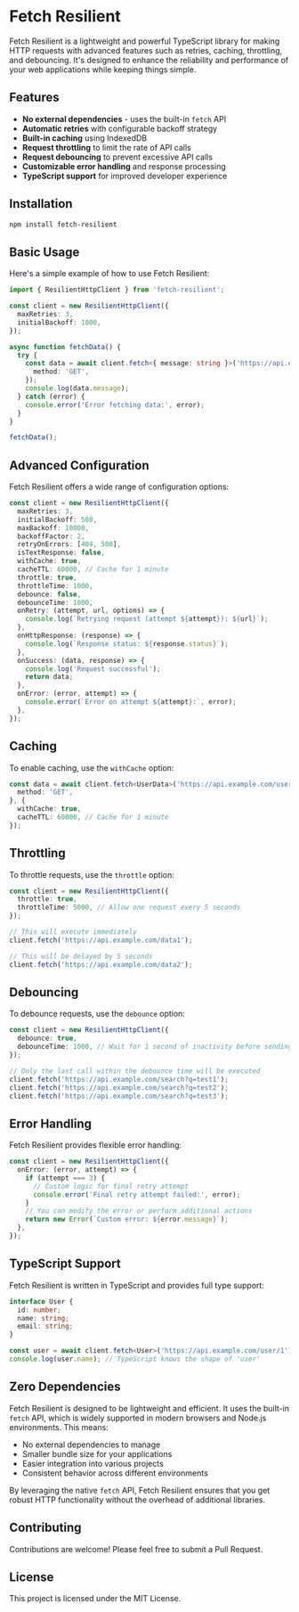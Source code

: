 # Fetch Resilient

Fetch Resilient is a lightweight and powerful TypeScript library for making HTTP requests with advanced features such as retries, caching, throttling, and debouncing. It's designed to enhance the reliability and performance of your web applications while keeping things simple.

## Features

- **No external dependencies** - uses the built-in `fetch` API
- **Automatic retries** with configurable backoff strategy
- **Built-in caching** using IndexedDB
- **Request throttling** to limit the rate of API calls
- **Request debouncing** to prevent excessive API calls
- **Customizable error handling** and response processing
- **TypeScript support** for improved developer experience

## Installation

```bash
npm install fetch-resilient
```

## Basic Usage

Here's a simple example of how to use Fetch Resilient:

```typescript
import { ResilientHttpClient } from 'fetch-resilient';

const client = new ResilientHttpClient({
  maxRetries: 3,
  initialBackoff: 1000,
});

async function fetchData() {
  try {
    const data = await client.fetch<{ message: string }>('https://api.example.com/data', {
      method: 'GET',
    });
    console.log(data.message);
  } catch (error) {
    console.error('Error fetching data:', error);
  }
}

fetchData();
```

## Advanced Configuration

Fetch Resilient offers a wide range of configuration options:

```typescript
const client = new ResilientHttpClient({
  maxRetries: 3,
  initialBackoff: 500,
  maxBackoff: 10000,
  backoffFactor: 2,
  retryOnErrors: [404, 500],
  isTextResponse: false,
  withCache: true,
  cacheTTL: 60000, // Cache for 1 minute
  throttle: true,
  throttleTime: 1000,
  debounce: false,
  debounceTime: 1000,
  onRetry: (attempt, url, options) => {
    console.log(`Retrying request (attempt ${attempt}): ${url}`);
  },
  onHttpResponse: (response) => {
    console.log(`Response status: ${response.status}`);
  },
  onSuccess: (data, response) => {
    console.log('Request successful');
    return data;
  },
  onError: (error, attempt) => {
    console.error(`Error on attempt ${attempt}:`, error);
  },
});
```

## Caching

To enable caching, use the `withCache` option:

```typescript
const data = await client.fetch<UserData>('https://api.example.com/user/1', {
  method: 'GET',
}, {
  withCache: true,
  cacheTTL: 60000, // Cache for 1 minute
});
```

## Throttling

To throttle requests, use the `throttle` option:

```typescript
const client = new ResilientHttpClient({
  throttle: true,
  throttleTime: 5000, // Allow one request every 5 seconds
});

// This will execute immediately
client.fetch('https://api.example.com/data1');

// This will be delayed by 5 seconds
client.fetch('https://api.example.com/data2');
```

## Debouncing

To debounce requests, use the `debounce` option:

```typescript
const client = new ResilientHttpClient({
  debounce: true,
  debounceTime: 1000, // Wait for 1 second of inactivity before sending the request
});

// Only the last call within the debounce time will be executed
client.fetch('https://api.example.com/search?q=test1');
client.fetch('https://api.example.com/search?q=test2');
client.fetch('https://api.example.com/search?q=test3');
```

## Error Handling

Fetch Resilient provides flexible error handling:

```typescript
const client = new ResilientHttpClient({
  onError: (error, attempt) => {
    if (attempt === 3) {
      // Custom logic for final retry attempt
      console.error('Final retry attempt failed:', error);
    }
    // You can modify the error or perform additional actions
    return new Error(`Custom error: ${error.message}`);
  },
});
```

## TypeScript Support

Fetch Resilient is written in TypeScript and provides full type support:

```typescript
interface User {
  id: number;
  name: string;
  email: string;
}

const user = await client.fetch<User>('https://api.example.com/user/1');
console.log(user.name); // TypeScript knows the shape of 'user'
```

## Zero Dependencies

Fetch Resilient is designed to be lightweight and efficient. It uses the built-in `fetch` API, which is widely supported in modern browsers and Node.js environments. This means:

- No external dependencies to manage
- Smaller bundle size for your applications
- Easier integration into various projects
- Consistent behavior across different environments

By leveraging the native `fetch` API, Fetch Resilient ensures that you get robust HTTP functionality without the overhead of additional libraries.

## Contributing

Contributions are welcome! Please feel free to submit a Pull Request.

## License

This project is licensed under the MIT License.